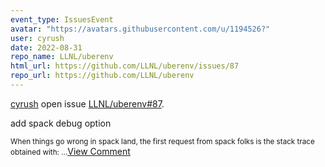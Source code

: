 ```yaml
---
event_type: IssuesEvent
avatar: "https://avatars.githubusercontent.com/u/1194526?"
user: cyrush
date: 2022-08-31
repo_name: LLNL/uberenv
html_url: https://github.com/LLNL/uberenv/issues/87
repo_url: https://github.com/LLNL/uberenv
---
```


<a href='https://github.com/cyrush' target='_blank'>cyrush</a> open issue <a href='https://github.com/LLNL/uberenv/issues/87' target='_blank'>LLNL/uberenv#87</a>.

<p>add spack debug option</p><small>When things go wrong in spack land, the first request from spack folks is the stack trace obtained with:...</small><a href='https://github.com/LLNL/uberenv/issues/87' target='_blank'>View Comment</a>